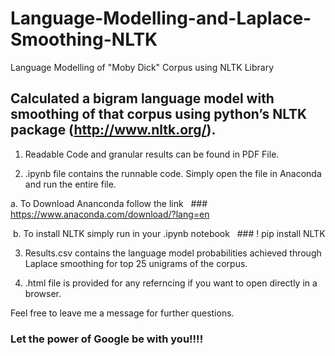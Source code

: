 # Language-Modelling-and-Laplace-Smoothing-NLTK
Language Modelling of "Moby Dick" Corpus using NLTK Library

## Calculated a bigram language model with smoothing of that corpus using python’s NLTK package (http://www.nltk.org/).

1. Readable Code and granular results can be found in PDF File.

2. .ipynb file contains the runnable code. Simply open the file in Anaconda and run the entire file.

  a. To Download Ananconda follow the link  
     ### https://www.anaconda.com/download/?lang=en
     
  b. To install NLTK simply run in your .ipynb notebook   
     ### ! pip install NLTK 

3. Results.csv contains the language model probabilities achieved through Laplace smoothing for top 25 unigrams of the corpus.

4. .html file is provided for any referncing if you want to open directly in a browser.
    
 
 Feel free to leave me a message for further questions.
 
 ### Let the power of Google be with you!!!!
    
